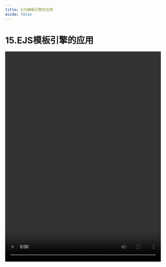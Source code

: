 ```yaml
---
title: EJS模板引擎的应用
aside: false
---
```


# 15.EJS模板引擎的应用

<video autoplay src="http://qn.chinavanes.com/nodejs/module-6/15.EJS模板引擎的应用.mp4" controls controlsList="nodownload" width="100%" height="680"/>

